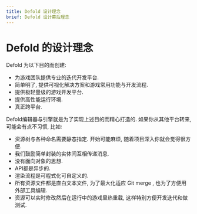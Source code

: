 ```yaml
---
title: Defold 设计理念
brief: Defold 设计幕后理念
---
```


# Defold 的设计理念

Defold 为以下目的而创建:

- 为游戏团队提供专业的迭代开发平台.
- 简单明了, 提供可视化解决方案和游戏常用功能与开发流程.
- 提供极轻量级的游戏开发平台.
- 提供高性能运行环境.
- 真正跨平台.

Defold编辑器与引擎就是为了实现上述目的而精心打造的. 如果你从其他平台转来, 可能会有点不习惯, 比如:

- 资源树与各种命名需要静态指定. 开始可能麻烦, 随着项目深入你就会觉得很方便.
- 我们鼓励简单封装的实体间互相传递消息.
- 没有面向对象的思想.
- API都是异步的.
- 渲染流程是可程式化可自定义的.
- 所有资源文件都是直白文本文件, 为了最大化适应 Git merge , 也为了方便用外部工具编辑.
- 资源可以实时修改然后在运行中的游戏里热重载, 这样特别方便开发迭代和做测试.
